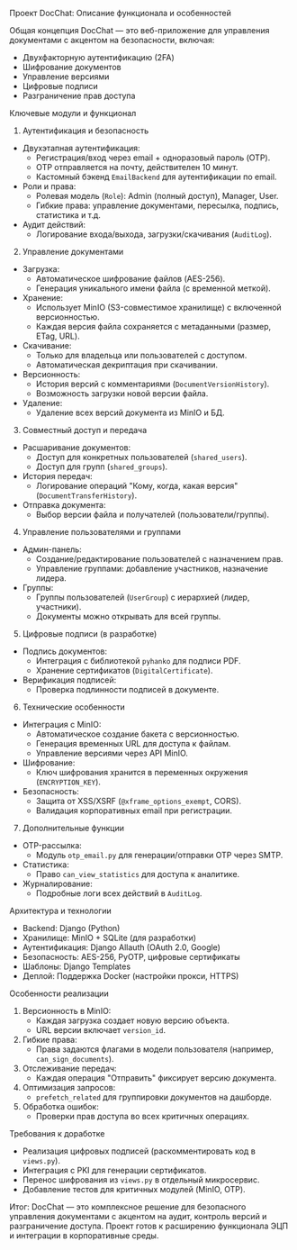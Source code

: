 Проект DocChat: Описание функционала и особенностей

 Общая концепция
DocChat — это веб-приложение для управления документами с акцентом на безопасности, включая:
- Двухфакторную аутентификацию (2FA)
- Шифрование документов
- Управление версиями
- Цифровые подписи
- Разграничение прав доступа

 Ключевые модули и функционал

 1. Аутентификация и безопасность
- Двухэтапная аутентификация:
  - Регистрация/вход через email + одноразовый пароль (OTP).
  - OTP отправляется на почту, действителен 10 минут.
  - Кастомный бэкенд `EmailBackend` для аутентификации по email.
- Роли и права:
  - Ролевая модель (`Role`): Admin (полный доступ), Manager, User.
  - Гибкие права: управление документами, пересылка, подпись, статистика и т.д.
- Аудит действий:
  - Логирование входа/выхода, загрузки/скачивания (`AuditLog`).

 2. Управление документами
- Загрузка:
  - Автоматическое шифрование файлов (AES-256).
  - Генерация уникального имени файла (с временной меткой).
- Хранение:
  - Использует MinIO (S3-совместимое хранилище) с включенной версионностью.
  - Каждая версия файла сохраняется с метаданными (размер, ETag, URL).
- Скачивание:
  - Только для владельца или пользователей с доступом.
  - Автоматическая декриптация при скачивании.
- Версионность:
  - История версий с комментариями (`DocumentVersionHistory`).
  - Возможность загрузки новой версии файла.
- Удаление:
  - Удаление всех версий документа из MinIO и БД.

 3. Совместный доступ и передача
- Расшаривание документов:
  - Доступ для конкретных пользователей (`shared_users`).
  - Доступ для групп (`shared_groups`).
- История передач:
  - Логирование операций "Кому, когда, какая версия" (`DocumentTransferHistory`).
- Отправка документа:
  - Выбор версии файла и получателей (пользователи/группы).

 4. Управление пользователями и группами
- Админ-панель:
  - Создание/редактирование пользователей с назначением прав.
  - Управление группами: добавление участников, назначение лидера.
- Группы:
  - Группы пользователей (`UserGroup`) с иерархией (лидер, участники).
  - Документы можно открывать для всей группы.

 5. Цифровые подписи (в разработке)
- Подпись документов:
  - Интеграция с библиотекой `pyhanko` для подписи PDF.
  - Хранение сертификатов (`DigitalCertificate`).
- Верификация подписей:
  - Проверка подлинности подписей в документе.

 6. Технические особенности
- Интеграция с MinIO:
  - Автоматическое создание бакета с версионностью.
  - Генерация временных URL для доступа к файлам.
  - Управление версиями через API MinIO.
- Шифрование:
  - Ключ шифрования хранится в переменных окружения (`ENCRYPTION_KEY`).
- Безопасность:
  - Защита от XSS/XSRF (`@xframe_options_exempt`, CORS).
  - Валидация корпоративных email при регистрации.

 7. Дополнительные функции
- OTP-рассылка:
  - Модуль `otp_email.py` для генерации/отправки OTP через SMTP.
- Статистика:
  - Право `can_view_statistics` для доступа к аналитике.
- Журналирование:
  - Подробные логи всех действий в `AuditLog`.

 Архитектура и технологии
- Backend: Django (Python)
- Хранилище: MinIO + SQLite (для разработки)
- Аутентификация: Django Allauth (OAuth 2.0, Google)
- Безопасность: AES-256, PyOTP, цифровые сертификаты
- Шаблоны: Django Templates
- Деплой: Поддержка Docker (настройки прокси, HTTPS)

 Особенности реализации
1. Версионность в MinIO:
   - Каждая загрузка создает новую версию объекта.
   - URL версии включает `version_id`.
2. Гибкие права:
   - Права задаются флагами в модели пользователя (например, `can_sign_documents`).
3. Отслеживание передач:
   - Каждая операция "Отправить" фиксирует версию документа.
4. Оптимизация запросов:
   - `prefetch_related` для группировки документов на дашборде.
5. Обработка ошибок:
   - Проверки прав доступа во всех критичных операциях.



 Требования к доработке
- Реализация цифровых подписей (раскомментировать код в `views.py`).
- Интеграция с PKI для генерации сертификатов.
- Перенос шифрования из `views.py` в отдельный микросервис.
- Добавление тестов для критичных модулей (MinIO, OTP).

Итог: DocChat — это комплексное решение для безопасного управления документами с акцентом на аудит, контроль версий и разграничение доступа. Проект готов к расширению функционала ЭЦП и интеграции в корпоративные среды.
